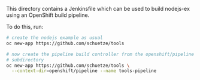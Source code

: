 This directory contains a Jenkinsfile which can be used to build
nodejs-ex using an OpenShift build pipeline.

To do this, run:

```bash
# create the nodejs example as usual
oc new-app https://github.com/schuetze/tools

# now create the pipeline build controller from the openshift/pipeline
# subdirectory
oc new-app https://github.com/schuetze/tools \
  --context-dir=openshift/pipeline --name tools-pipeline
```
